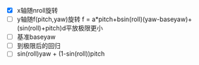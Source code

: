 - [x] x轴随nroll旋转 
- [ ] y轴随f(pitch,yaw)旋转 f = a*pitch+bsin(roll)(yaw-baseyaw)+(sin(roll)+pitch)d平放极限更小
- [ ] 基准baseyaw
- [ ] 到极限后的回归
- [ ] sin(roll)yaw + (1-sin(roll))pitch